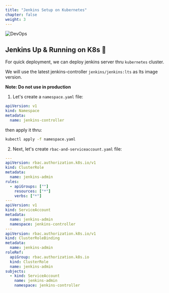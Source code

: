 ```yaml
---
title: "Jenkins Setup on Kubernetes"
chapter: false
weight: 3
---
```


![DevOps](https://www.jenkins.io/images/logos/actor/256.png)

## Jenkins Up & Running on K8s 🚀

For quick deployment, we can deploy jenkins server thru `kubernetes` cluster.

We will use the latest jenkins-controller `jenkins/jenkins:lts` as lts image version.

**Note: Do not use in production**

1. Let's create a `namespace.yaml` file:

```yaml
apiVersion: v1
kind: Namespace
metadata:
  name: jenkins-controller
```

then apply it thru:

```bash
kubectl apply -f namespace.yaml
```

2. Next, let's create `rbac-and-serviceaccount.yaml` file:

```yaml
---
apiVersion: rbac.authorization.k8s.io/v1
kind: ClusterRole
metadata:
  name: jenkins-admin
rules:
  - apiGroups: [""]
    resources: ["*"]
    verbs: ["*"]
---
apiVersion: v1
kind: ServiceAccount
metadata:
  name: jenkins-admin
  namespace: jenkins-controller
---
apiVersion: rbac.authorization.k8s.io/v1
kind: ClusterRoleBinding
metadata:
  name: jenkins-admin
roleRef:
  apiGroup: rbac.authorization.k8s.io
  kind: ClusterRole
  name: jenkins-admin
subjects:
  - kind: ServiceAccount
    name: jenkins-admin
    namespace: jenkins-controller
```
